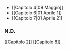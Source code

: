 - [[Capitolo 4|09 Maggio]]
- [[Capitolo 6|01 Aprile 1]]
- [[Capitolo 7|01 Aprile 2]]

### **N.D.**

[[Capitolo 2]]
[[Capitolo 8]]